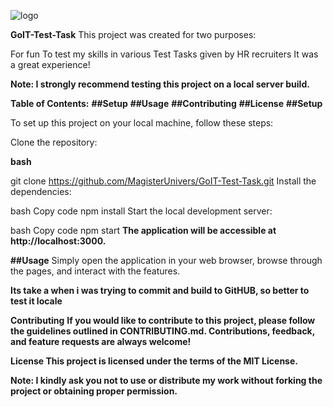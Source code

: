 ![logo](https://github.com/MagisterUnivers/GoIT-Test-Task/assets/36455862/33c2bf51-61c0-4dc3-8563-3d47e7c4ee31)

**GoIT-Test-Task** This project was created for two purposes:

For fun To test my skills in various Test Tasks given by HR recruiters It was a
great experience!

**Note: I strongly recommend testing this project on a local server build.**

**Table of Contents:** **##Setup** **##Usage** **##Contributing** **##License**
**##Setup**

To set up this project on your local machine, follow these steps:

Clone the repository:

**bash**

git clone https://github.com/MagisterUnivers/GoIT-Test-Task.git Install the
dependencies:

bash Copy code npm install Start the local development server:

bash Copy code npm start **The application will be accessible at
http://localhost:3000.**

**##Usage** Simply open the application in your web browser, browse through the
pages, and interact with the features.

**Its take a when i was trying to commit and build to GitHUB, so better to test
it locale**

**Contributing** **If you would like to contribute to this project, please
follow the guidelines outlined in CONTRIBUTING.md. Contributions, feedback, and
feature requests are always welcome!**

**License This project is licensed under the terms of the MIT License.**

**Note: I kindly ask you not to use or distribute my work without forking the
project or obtaining proper permission.**
